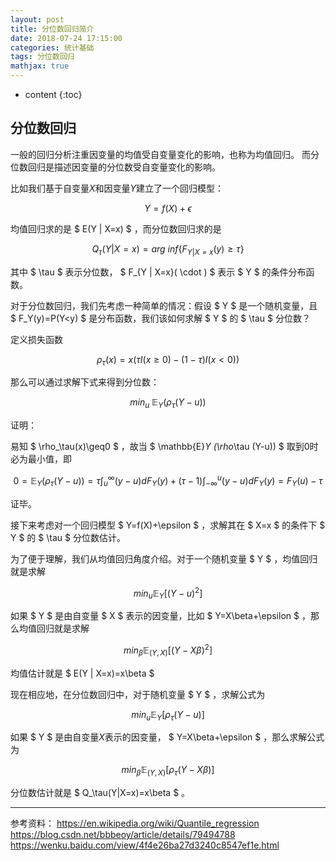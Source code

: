 ```yaml
---
layout: post
title: 分位数回归简介
date: 2018-07-24 17:15:00
categories: 统计基础
tags: 分位数回归
mathjax: true
---
```

* content
{:toc}

## 分位数回归

一般的回归分析注重因变量的均值受自变量变化的影响，也称为均值回归。
而分位数回归是描述因变量的分位数受自变量变化的影响。

比如我们基于自变量$X$和因变量$Y$建立了一个回归模型：

$$
Y=f(X)+\epsilon
$$

均值回归求的是 $ E(Y \| X=x) $ ，而分位数回归求的是

$$
Q_\tau(Y|X=x)=arg \ inf\{F_{Y|X=x}(y)\geq\tau\}
$$

其中 $ \tau $ 表示分位数， $ F_{Y \| X=x}( \cdot ) $ 表示 $ Y $ 的条件分布函数。

对于分位数回归，我们先考虑一种简单的情况：假设 $ Y $ 是一个随机变量，且 $ F_Y(y)=P(Y<y) $ 是分布函数，我们该如何求解 $ Y $ 的 $ \tau $ 分位数？

定义损失函数

$$
\rho_\tau(x)=x(\tau I(x\geq0)-(1-\tau)I(x<0))
$$

那么可以通过求解下式来得到分位数：

$$
min_u \ \mathbb{E}_Y (\rho_\tau(Y-u))
$$

证明：

易知 $ \rho_\tau(x)\geq0 $ ，故当 $ \mathbb{E}_Y (\rho_\tau (Y-u)) $ 取到0时必为最小值，即

$$
0=\mathbb{E}_Y (\rho_\tau(Y-u))=\tau \int_u^\infty (y-u)dF_Y(y)+(\tau-1)\int_{-\infty}^u(y-u)dF_Y(y)=F_Y(u)-\tau
$$

证毕。

接下来考虑对一个回归模型 $ Y=f(X)+\epsilon $ ，求解其在 $ X=x $ 的条件下 $ Y $ 的 $ \tau $ 分位数估计。

为了便于理解，我们从均值回归角度介绍。对于一个随机变量 $ Y $ ，均值回归就是求解

$$
min_u \mathbb{E}_Y[(Y-u)^2]
$$

如果 $ Y $ 是由自变量 $ X $ 表示的因变量，比如 $ Y=X\beta+\epsilon $ ，那么均值回归就是求解

$$
min_\beta \mathbb{E}_{(Y,X)}[(Y-X\beta)^2]
$$

均值估计就是 $ E(Y | X=x)=x\beta $ 

现在相应地，在分位数回归中，对于随机变量 $ Y $ ，求解公式为

$$
min_u \mathbb{E}_Y[\rho_\tau(Y-u)]
$$

如果 $ Y $ 是由自变量$X$表示的因变量， $ Y=X\beta+\epsilon $ ，那么求解公式为

$$
min_\beta \mathbb{E}_{(Y,X)}[\rho_\tau(Y-X\beta)]
$$

分位数估计就是 $ Q_\tau(Y|X=x)=x\beta $ 。

---
参考资料：
https://en.wikipedia.org/wiki/Quantile_regression
https://blog.csdn.net/bbbeoy/article/details/79494788
https://wenku.baidu.com/view/4f4e26ba27d3240c8547ef1e.html
